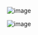![image](https://github-readme-stats.vercel.app/api?username=limchiawei9539)

![image](https://github-readme-stats.vercel.app/api/top-langs/?username=limchiawei9539)

